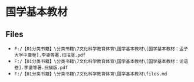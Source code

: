 # 国学基本教材

## Files

- `F:/【01分类书籍】\分类书籍\7文化科学教育体育\国学基本教材\[国学基本教材：孟子大学中庸卷].李鍌等著.扫描版.pdf`
- `F:/【01分类书籍】\分类书籍\7文化科学教育体育\国学基本教材\[国学基本教材：论语卷].李鍌等著.扫描版.pdf`
- `F:/【01分类书籍】\分类书籍\7文化科学教育体育\国学基本教材\files.md`
